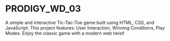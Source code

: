 # PRODIGY_WD_03
A simple and interactive Tic-Tac-Toe game built using HTML, CSS, and JavaScript. This project features: User Interaction, Winning Conditions, Play Modes. Enjoy the classic game with a modern web twist!
